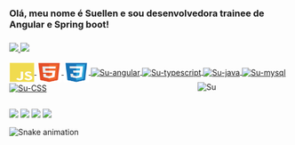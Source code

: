 ###
### Olá, meu nome é Suellen e sou desenvolvedora trainee de Angular e Spring boot!
###
###
###
  <div>
  <a href="https://github.com/SuellenMoreiraLima">
      <img height="169em" src="https://github-readme-stats.vercel.app/api/top-langs/?username=SuellenMoreiraLima&layout=compact&langs_count=7&theme=dracula"/_>   
  <img height="169em" src="https://github-readme-stats.vercel.app/api?username=SuellenMoreiraLima&show_icons=true&theme=dracula&include_all_commits=true&count_private=true"
/__>

</div>
<Div style = "display: inline_block"><br>
    <img align="center" alt="Su-Js" height="35" width="45" src="https://raw.githubusercontent.com/devicons/devicon/master/icons/javascript/javascript-plain.svg">
  <img align="center" alt="Su-HTML" height="35" width="45" src="https://raw.githubusercontent.com/devicons/devicon/master/icons/html5/html5-original.svg">
  <img align="center" alt="Su-CSS" height="35" width="45" src="https://raw.githubusercontent.com/devicons/devicon/master/icons/css3/css3-original.svg">
   <img align="center" alt="Su-angular" height="35" width="45" src="https://cdn.jsdelivr.net/gh/devicons/devicon/icons/angularjs/angularjs-original.svg" />
  <img align="center" alt="Su-typescript" height="35" width="45" src="https://cdn.jsdelivr.net/gh/devicons/devicon/icons/typescript/typescript-original.svg" />
   <img align="center" alt="Su-java" height="35" width="45" src="https://cdn.jsdelivr.net/gh/devicons/devicon/icons/java/java-original.svg" />
  <img align="center" alt="Su-mysql" height="35" width="45" src="https://cdn.jsdelivr.net/gh/devicons/devicon/icons/mysql/mysql-plain-wordmark.svg" />
  <img align="center" alt="Su-CSS" height="35" width="45" src="https://cdn.jsdelivr.net/gh/devicons/devicon/icons/spring/spring-original-wordmark.svg" />
    <img align="right" alt="Su" height="165" width="165" src="https://i.picasion.com/pic91/5cca4b25d529132746ae92c00777bfda.gif">
  

</div>
  
  ##
  
  <div>
  <a href="https://www.linkedin.com/in/suellen-moreira-lima-035638169/" target="_blank"><img src="https://img.shields.io/badge/-LinkedIn-%230077B5?style=for-the-badge&logo=linkedin&logoColor=white" target="_blank"></a> 
      <a href = "mailto:sulima19977991@gmail.com"><img src="https://img.shields.io/badge/-Gmail-%23333?style=for-the-badge&logo=gmail&logoColor=white" target="_blank"></a>
   <a href="https://www.instagram.com/su_moreira_lima/" target="_blank"><img src="https://img.shields.io/badge/-Instagram-%23E4405F?style=for-the-badge&logo=instagram&logoColor=white" target="_blank"></a>
   <a href="Suellen_Lima#7765" target="_blank"> <img src = "https://img.shields.io/badge/Discord-7289DA?style=for-the-badge&logo= discord & logoColor = white "target =" _ blank "> </a>
     
  ![Snake animation](https://github.com/SuellenMoreiraLima/SuellenMoreiraLima/blob/output/github-contribution-grid-snake.svg)
 
</div>
